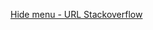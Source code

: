[Hide menu - URL Stackoverflow](https://stackoverflow.com/questions/72266387/is-there-any-other-way-to-hide-dropdown-menu-when-clicked-outside)